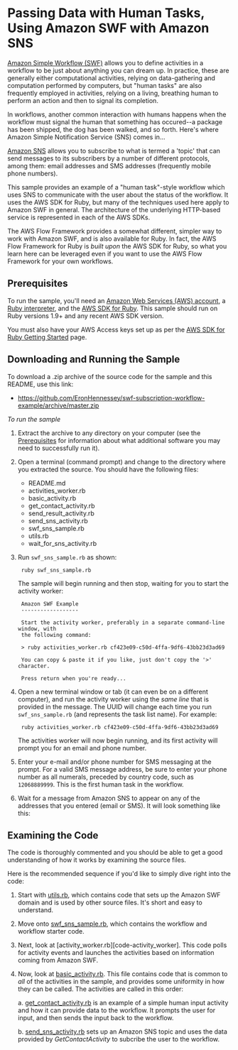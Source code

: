 # Passing Data with Human Tasks, Using Amazon SWF with Amazon SNS

[Amazon Simple Workflow (SWF)][swf-main] allows you to define activities in a workflow to be just about anything you can
dream up. In practice, these are generally either computational activities, relying on data-gathering and computation
performed by computers, but "human tasks" are also frequently employed in activities, relying on a living, breathing
human to perform an action and then to signal its completion.

In workflows, another common interaction with humans happens when the workflow must signal the human that something has
occured--a package has been shipped, the dog has been walked, and so forth. Here's where Amazon Simple Notification
Service (SNS) comes in...

[Amazon SNS][sns-main] allows you to subscribe to what is termed a 'topic' that can send messages to its subscribers by
a number of different protocols, among them: email addresses and SMS addresses (frequently mobile phone numbers).

This sample provides an example of a "human task"-style workflow which uses SNS to communicate with the user about the
status of the workflow. It uses the AWS SDK for Ruby, but many of the techniques used here apply to Amazon SWF in
general. The architecture of the underlying HTTP-based service is represented in each of the AWS SDKs.

The AWS Flow Framework provides a somewhat different, simpler way to work with Amazon SWF, and is also available for
Ruby. In fact, the AWS Flow Framework for Ruby is *built upon* the AWS SDK for Ruby, so what you learn here can be
leveraged even if you want to use the AWS Flow Framework for your own workflows.

## Prerequisites

To run the sample, you'll need an [Amazon Web Services (AWS) account][awsaccount], a [Ruby interpreter][ruby], and the
[AWS SDK for Ruby][awssdk-ruby]. This sample should run on Ruby versions 1.9+ and any recent AWS SDK version.

You must also have your AWS Access keys set up as per the [AWS SDK for Ruby Getting Started][awssdk-ruby-config] page.

## Downloading and Running the Sample

To download a .zip archive of the source code for the sample and this README, use this link:

* <https://github.com/EronHennessey/swf-subscription-workflow-example/archive/master.zip>

*To run the sample*

1. Extract the archive to any directory on your computer (see the [Prerequisites](#prerequisites) for information about
    what additional software you may need to successfully run it).

2. Open a terminal (command prompt) and change to the directory where you extracted the source. You should have the following files:

    * README.md
    * activities_worker.rb
    * basic_activity.rb
    * get_contact_activity.rb
    * send_result_activity.rb
    * send_sns_activity.rb
    * swf_sns_sample.rb
    * utils.rb
    * wait_for_sns_activity.rb

3. Run `swf_sns_sample.rb` as shown:

        ruby swf_sns_sample.rb

   The sample will begin running and then stop, waiting for you to start the activity worker:

        Amazon SWF Example
        ------------------

        Start the activity worker, preferably in a separate command-line window, with
        the following command:

        > ruby activities_worker.rb cf423e09-c50d-4ffa-9df6-43bb23d3ad69

        You can copy & paste it if you like, just don't copy the '>' character.

        Press return when you're ready...

4. Open a new terminal window or tab (it can even be on a different computer), and run the activity worker using the
   *same line* that is provided in the message. The UUID will change each time you run `swf_sns_sample.rb` (and
   represents the task list name). For example:

        ruby activities_worker.rb cf423e09-c50d-4ffa-9df6-43bb23d3ad69

   The activities worker will now begin running, and its first activity will prompt you for an email and phone number.

5. Enter your e-mail and/or phone number for SMS messaging at the prompt. For a valid SMS message address, be sure to
    enter your phone number as all numerals, preceded by country code, such as `12068889999`. This is the first human
    task in the workflow.

6. Wait for a message from Amazon SNS to appear on any of the addresses that you entered (email or SMS). It will look
   something like this:


## Examining the Code

The code is thoroughly commented and you should be able to get a good understanding of how it works by examining the
source files.

Here is the recommended sequence if you'd like to simply dive right into the code:

1. Start with [utils.rb][code-utils], which contains code that sets up the Amazon SWF domain and is used by other source
    files. It's short and easy to understand.

2. Move onto [swf_sns_sample.rb][code-swf-sns-sample], which contains the workflow and workflow starter code.

3. Next, look at [activity_worker.rb][code-activity_worker]. This code polls for activity events and launches the
   activities based on information coming from Amazon SWF.

4. Now, look at [basic_activity.rb][code-basic-activity]. This file contains code that is common to *all* of the
   activities in the sample, and provides some uniformity in how they can be called. The activities are called in this
   order:

    a. [get_contact_activity.rb][code-get-content-activity] is an example of a simple human input activity and how it
       can provide data to the workflow. It prompts the user for input, and then sends the input back to the workflow.

    b. [send_sns_activity.rb][code-send-sns-activity] sets up an Amazon SNS topic and uses the data provided by
       *GetContactActivity* to subcribe the user to the workflow.


[awsaccount]: http://aws.amazon.com/
[awssdk-ruby-config]: http://aws.amazon.com/developers/getting-started/ruby/
[awssdk-ruby]: http://aws.amazon.com/sdkforruby/
[code-activity-worker]: https://github.com/EronHennessey/swf-subscription-workflow-example/blob/master/activity_worker.rb
[code-basic-activity]: https://github.com/EronHennessey/swf-subscription-workflow-example/blob/master/basic_activity.rb
[code-get-content-activity]: https://github.com/EronHennessey/swf-subscription-workflow-example/blob/master/get_contact_activity.rb
[code-send-sns-activity]: https://github.com/EronHennessey/swf-subscription-workflow-example/blob/master/send_sns_activity.rb
[code-swf-sns-sample]: https://github.com/EronHennessey/swf-subscription-workflow-example/blob/master/swf_sns_sample.rb
[code-utils]: https://github.com/EronHennessey/swf-subscription-workflow-example/blob/master/utils.rb
[ruby]: https://www.ruby-lang.org/en/
[sns-main]: http://aws.amazon.com/sns/
[sns-topic]: http://docs.aws.amazon.com/AWSRubySDK/latest/AWS/SNS/Topic.html
[swf-main]: http://aws.amazon.com/swf/

